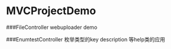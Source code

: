 # MVCProjectDemo

###FileController
webuploader demo

###EnumtestController
枚举类型的key description 等help类的应用
